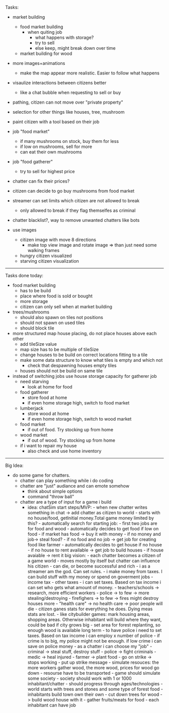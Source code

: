 Tasks:
- market building
    - food market building
        - when quiting job
            - what happens with storage?
            - try to sell
            - else keep, might break down over time
    - market building for wood
- more images+animations
    - make the map appear more realistic. Easier to follow what happens
- visaulize interactions between citizens better
    - like a chat bubble when requesting to sell or buy
- pathing, citizen can not move over "private property"
- selection for other things like houses, tree, mushroom
- paint citizen with a tool based on their job
- job "food market"
    - if many mushrooms on stock, buy them for less
    - if low on mushrooms, sell for more
    - can eat their own mushrooms
- job "food gatherer"
    - try to sell for highest price
- chatter can fix their prices?
- citizen can decide to go buy mushrooms from food market
- streamer can set limits which citizen are not allowed to break
    - only allowed to break if they flag themselfes as criminal
- chatter blacklist?, way to remove unwanted chatters like bots

- use images
    - citizen image with move 8 directions
        - make top view image and rotate image => than just need some walking frames
    - hungry citizen visualized
    - starving citizen visualization

---------------------------------------------------
Tasks done today:
- food market building
    - has to be build
    - place where food is sold or bought
    - more storage
    - citizen can only sell when at market building
- trees/mushrooms 
    - should also spawn on tiles not positions
    - should not spawn on used tiles
    - should block tile
- more structured map house placing, do not place houses above each other
    - add tileSize value
    - map size has to be multiple of tileSize
    - change houses to be build on correct locations fitting to a tile
    - make some data structure to know what tiles is empty and which not
        - check that despawning houses empty tiles
    - houses should not be build on same tile
- instead of switching jobs use house storage capacity for gatherer job
    - need starving
        - look at home for food
    - food gatherer
        - store food at home
        - if even home storage high, switch to food market
    - lumberjack
        - store wood at home
        - if even home storage high, switch to wood market
    - food market  
        - if out of food. Try stocking up from home
    - wood market
        - if out of wood. Try stocking up from home
    - if i want to repair my house
        - also check and use home inventory



--------------------------------------------------
Big Idea:
- do some game for chatters.
    - chatter can play something while i do coding
    - chatter are "just" audiance and can emote somehow
        - think about simple options
        - command "throw ball"
    - chatter are a type of input for a game i build
        - idea: chatSim
            start steps/MVP:
                - when new chatter writes something in chat -> add chatter as citizen to world
                    - starts with no house/food, getInitial money.Total game money limited by this?
                    - automatically search for starting job:
                        - first two jobs are for food and wood
                - automatically decides to get food if low on food
                    - if market has food -> buy it with money
                        - if no money and job-> steal food?
                    - if no food and no job -> get job for creating food like farmer
                - automatically decides to get house if no house
                    - if no house to rent available -> get job to build houses
                    - if house avaiable -> rent it
            big vision:
                - each chatter becomes a citizen of a game world
                    - moves mostly by itself but chatter can influence his citizen
                    - can die, or become successful and rich
                - i as a streamer am the god. Can set rules. 
                    - i make money from taxes. I can build stuff with my money or spend on goverment jobs
                        - income tax
                        - other taxes
                    - i can set taxes. Based on tax income i can set who gets what amount of money.
                        - teachers/schools -> research, more efficient workers
                        - police  -> to few -> more stealing/destroying
                        - firefighers -> to few -> fires might destroy houses more
                        - "health care" -> no health care -> poor people will die
                                - citizen ganes stats for everything he does. Dying meas stats are lost. 
                    - like citybuilder games: mark housing areas, shopping areas. Otherwise inhabitant will build where they want, could be bad if city grows big
                    - set area for forest replanting, so enough wood is available long term
                    - to have police i need to set taxes. Based on tax income i can employ x number of police
                        - if crime is to big, my police might not be enough. if low crime i can save on police money
                - as a chatter i can choose my "job"
                    - criminal -> steal stuff, destroy stuff
                    - police -> fight criminals
                    - medic -> heal injured
                    - farmer -> plant food
                    - go on strike -> stops working
                        - put up strike message
                - simulate resouces: the more workers gather wood, the more wood, prices for wood go down
                    - resourse have to be transported
                - game should simulate some society
                - society should work with 1 or 1000 inhabitant/chatter
                - should progress through ages/technologies
                - world starts with trees and stones and some type of forest food
                - inhabitants build town own their own
                    - cut down trees for wood -> build wood house with it
                    - gather fruits/meats for food
                    - each inhabitant can have job


